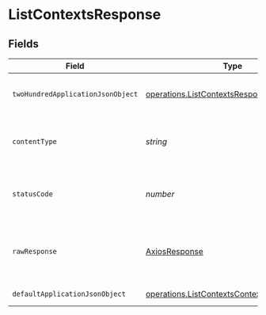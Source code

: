 # ListContextsResponse


## Fields

| Field                                                                                                           | Type                                                                                                            | Required                                                                                                        | Description                                                                                                     |
| --------------------------------------------------------------------------------------------------------------- | --------------------------------------------------------------------------------------------------------------- | --------------------------------------------------------------------------------------------------------------- | --------------------------------------------------------------------------------------------------------------- |
| `twoHundredApplicationJsonObject`                                                                               | [operations.ListContextsResponseBody](../../../sdk/models/operations/listcontextsresponsebody.md)               | :heavy_minus_sign:                                                                                              | A paginated list of contexts                                                                                    |
| `contentType`                                                                                                   | *string*                                                                                                        | :heavy_check_mark:                                                                                              | HTTP response content type for this operation                                                                   |
| `statusCode`                                                                                                    | *number*                                                                                                        | :heavy_check_mark:                                                                                              | HTTP response status code for this operation                                                                    |
| `rawResponse`                                                                                                   | [AxiosResponse](https://axios-http.com/docs/res_schema)                                                         | :heavy_check_mark:                                                                                              | Raw HTTP response; suitable for custom response parsing                                                         |
| `defaultApplicationJsonObject`                                                                                  | [operations.ListContextsContextResponseBody](../../../sdk/models/operations/listcontextscontextresponsebody.md) | :heavy_minus_sign:                                                                                              | Error response.                                                                                                 |